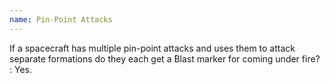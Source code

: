 ```yaml
---
name: Pin-Point Attacks
---
```

If a spacecraft has multiple pin-point attacks and uses them to attack separate formations do they each get a Blast marker for coming under fire?
: Yes.